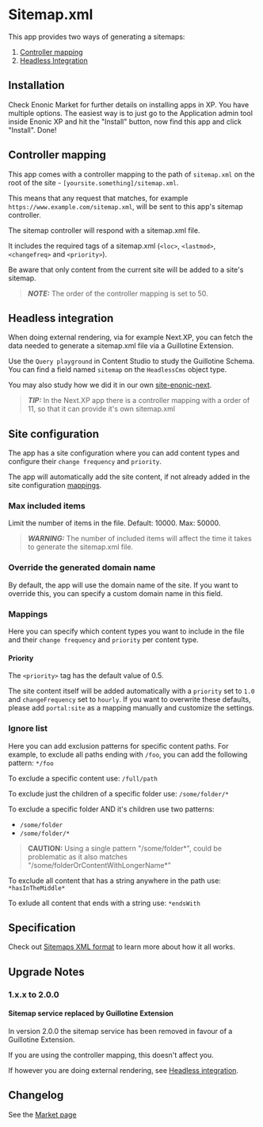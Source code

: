 # Sitemap.xml

This app provides two ways of generating a sitemaps:

1. [Controller mapping](controller-mapping)
2. [Headless Integration](headless-intergration)


## Installation

Check Enonic Market for further details on installing apps in XP. You have multiple options. The easiest way is to just go to the Application admin tool inside Enonic XP and hit the "Install" button, now find this app and click "Install". Done!

## Controller mapping

This app comes with a controller mapping to the path of `sitemap.xml` on the root of the site - `[yoursite.something]/sitemap.xml`.

This means that any request that matches, for example `https://www.example.com/sitemap.xml`, will be sent to this app's sitemap controller.

The sitemap controller will respond with a sitemap.xml file.

It includes the required tags of a sitemap.xml (`<loc>`, `<lastmod>`, `<changefreq>` and `<priority>`).

Be aware that only content from the current site will be added to a site's sitemap.

> **_NOTE:_** The order of the controller mapping is set to 50.

## Headless integration

When doing external rendering, via for example Next.XP, you can fetch the data needed to generate a sitemap.xml file via a Guillotine Extension.

Use the `Query playground` in Content Studio to study the Guillotine Schema. You can find a field named `sitemap` on the `HeadlessCms` object type.

You may also study how we did it in our own [site-enonic-next](https://github.com/enonic/site-enonic-next).

> **_TIP:_** In the Next.XP app there is a controller mapping with a order of 11, so that it can provide it's own sitemap.xml

## Site configuration

The app has a site configuration where you can add content types and configure their `change frequency` and `priority`.

The app will automatically add the site content, if not already added in the site configuration [mappings](#mappings).

### Max included items

Limit the number of items in the file. Default: 10000. Max: 50000.

> **_WARNING:_** The number of included items will affect the time it takes to generate the sitemap.xml file.

### Override the generated domain name

By default, the app will use the domain name of the site. If you want to override this, you can specify a custom domain name in this field.

### Mappings

Here you can specify which content types you want to include in the file and their `change frequency` and `priority` per content type.

#### Priority

The `<priority>` tag has the default value of 0.5.

The site content itself will be added automatically with a `priority` set to `1.0` and `changeFrequency` set to `hourly`. If you want to overwrite these defaults, please add `portal:site` as a mapping manually and customize the settings.

### Ignore list

Here you can add exclusion patterns for specific content paths.
For example, to exclude all paths ending with `/foo`, you can add the following pattern: `*/foo`

To exclude a specific content use: `/full/path`

To exclude just the children of a specific folder use: `/some/folder/*`

To exclude a specific folder AND it's children use two patterns:
* `/some/folder`
* `/some/folder/*`

> **CAUTION:** Using a single pattern "/some/folder*", could be problematic as it also matches "/some/folderOrContentWithLongerName*"

To exclude all content that has a string anywhere in the path use: `*hasInTheMiddle*`

To exlude all content that ends with a string use: `*endsWith`

## Specification

Check out [Sitemaps XML format](https://www.sitemaps.org/protocol.html) to learn more about how it all works.

## Upgrade Notes

### 1.x.x to 2.0.0

#### Sitemap service replaced by Guillotine Extension

In version 2.0.0 the sitemap service has been removed in favour of a Guillotine Extension.

If you are using the controller mapping, this doesn't affect you.

If however you are doing external rendering, see [Headless integration](#headless-integration).

## Changelog

See the [Market page](https://market.enonic.com/vendors/enonic/com.enonic.app.sitemapxml)
